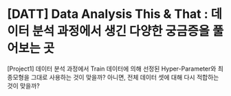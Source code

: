 # [DATT] Data Analysis This &amp; That : 데이터 분석 과정에서 생긴 다양한 궁금증을 풀어보는 곳

[Project1] 데이터 분석 과정에서 Train 데이터에 의해 선정된 Hyper-Parameter와 최종모형을 그대로 사용하는 것이 맞을까? 아니면, 전체 데이터 셋에 대해 다시 적합하는 것이 맞을까?

